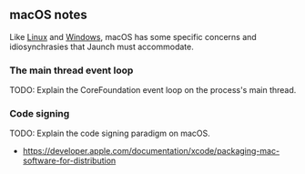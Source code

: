 ## macOS notes

Like [Linux](LINUX.md) and [Windows](WINDOWS.md), macOS has some specific concerns and idiosynchrasies that Jaunch must accommodate.

### The main thread event loop

TODO: Explain the CoreFoundation event loop on the process's main thread.

### Code signing

TODO: Explain the code signing paradigm on macOS.

- https://developer.apple.com/documentation/xcode/packaging-mac-software-for-distribution
